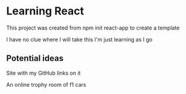 # Learning React

This project was created from npm init react-app to create a template

I have no clue where I will take this I'm just learning as I go

## Potential ideas

Site with my GitHub links on it

An online trophy room of f1 cars
